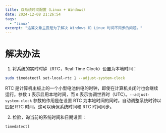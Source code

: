 ```yaml
---
title: 双系统时间配置（Linux + Windows）
date: 2024-12-08 21:26:54
tags:
  - "linux"
excerpt: "这篇文章主要是为了解决 Windows 和 Linux 时间不同步的问题。"
---
```



# 解决办法

1. 将系统的实时时钟（RTC，Real-Time Clock）设置为本地时间：
```bash
sudo timedatectl set-local-rtc 1 --adjust-system-clock
```
RTC 是计算机主板上的一个小型电池供电的时钟，即使在计算机关闭时也会继续运行。参数 `1` 表示启用本地时间，而 `0` 表示协调世界时（UTC）。`--adjust-system-clock` 参数的作用是在设置 RTC 为本地时间的同时，自动调整系统时钟以匹配 RTC 时间。这可以确保系统时间和 RTC 时间同步。

2. 检验，询当前的系统时间和日期设置：
```bash
timedatectl
```